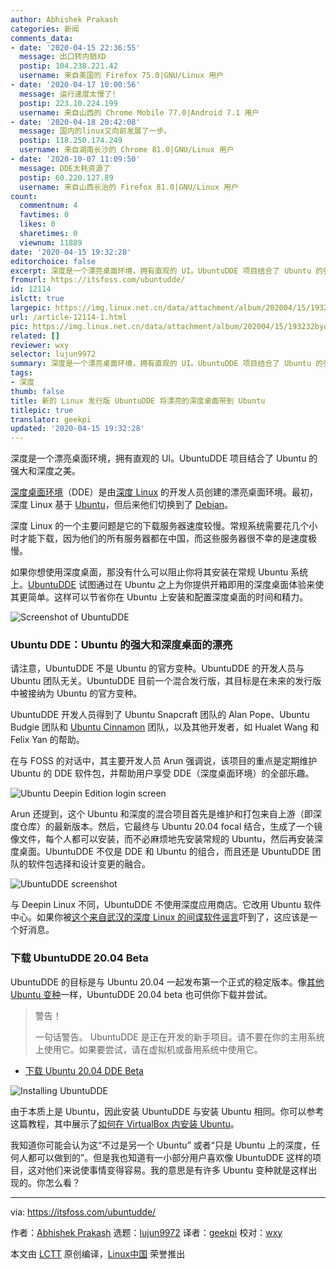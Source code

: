 ```yaml
---
author: Abhishek Prakash
categories: 新闻
comments_data:
- date: '2020-04-15 22:36:55'
  message: 出口转内销XD
  postip: 104.238.221.42
  username: 来自美国的 Firefox 75.0|GNU/Linux 用户
- date: '2020-04-17 10:00:56'
  message: 运行速度太慢了!
  postip: 223.10.224.199
  username: 来自山西的 Chrome Mobile 77.0|Android 7.1 用户
- date: '2020-04-18 20:42:08'
  message: 国内的linux又向前发展了一步。
  postip: 118.250.174.249
  username: 来自湖南长沙的 Chrome 81.0|GNU/Linux 用户
- date: '2020-10-07 11:09:50'
  message: DDE太耗资源了
  postip: 60.220.127.89
  username: 来自山西长治的 Firefox 81.0|GNU/Linux 用户
count:
  commentnum: 4
  favtimes: 0
  likes: 0
  sharetimes: 0
  viewnum: 11889
date: '2020-04-15 19:32:28'
editorchoice: false
excerpt: 深度是一个漂亮桌面环境，拥有直观的 UI。UbuntuDDE 项目结合了 Ubuntu 的强大和深度之美。
fromurl: https://itsfoss.com/ubuntudde/
id: 12114
islctt: true
largepic: https://img.linux.net.cn/data/attachment/album/202004/15/193232byo44gv5i4s4vag8.jpg
url: /article-12114-1.html
pic: https://img.linux.net.cn/data/attachment/album/202004/15/193232byo44gv5i4s4vag8.jpg.thumb.jpg
related: []
reviewer: wxy
selector: lujun9972
summary: 深度是一个漂亮桌面环境，拥有直观的 UI。UbuntuDDE 项目结合了 Ubuntu 的强大和深度之美。
tags:
- 深度
thumb: false
title: 新的 Linux 发行版 UbuntuDDE 将漂亮的深度桌面带到 Ubuntu
titlepic: true
translator: geekpi
updated: '2020-04-15 19:32:28'
---
```


深度是一个漂亮桌面环境，拥有直观的 UI。UbuntuDDE 项目结合了 Ubuntu 的强大和深度之美。


[深度桌面环境](https://www.deepin.org/en/dde/)（DDE）是由[深度 Linux](https://www.deepin.org/en/) 的开发人员创建的漂亮桌面环境。最初，深度 Linux 基于 [Ubuntu](https://ubuntu.com/)，但后来他们切换到了 [Debian](https://www.debian.org/)。


深度 Linux 的一个主要问题是它的下载服务器速度较慢。常规系统需要花几个小时才能下载，因为他们的所有服务器都在中国，而这些服务器很不幸的是速度极慢。


如果你想使用深度桌面，那没有什么可以阻止你将其安装在常规 Ubuntu 系统上。[UbuntuDDE](https://ubuntudde.com/) 试图通过在 Ubuntu 之上为你提供开箱即用的深度桌面体验来使其更简单。这样可以节省你在 Ubuntu 上安装和配置深度桌面的时间和精力。


![Screenshot of UbuntuDDE](/data/attachment/album/202004/15/193232byo44gv5i4s4vag8.jpg)


### Ubuntu DDE：Ubuntu 的强大和深度桌面的漂亮


请注意，UbuntuDDE 不是 Ubuntu 的官方变种。UbuntuDDE 的开发人员与 Ubuntu 团队无关。UbuntuDDE 目前一个混合发行版，其目标是在未来的发行版中被接纳为 Ubuntu 的官方变种。


UbuntuDDE 开发人员得到了 Ubuntu Snapcraft 团队的 Alan Pope、Ubuntu Budgie 团队和 [Ubuntu Cinnamon](https://itsfoss.com/ubuntu-cinnamon/) 团队，以及其他开发者，如 Hualet Wang 和 Felix Yan 的帮助。


在与 FOSS 的对话中，其主要开发人员 Arun 强调说，该项目的重点是定期维护 Ubuntu 的 DDE 软件包，并帮助用户享受 DDE（深度桌面环境）的全部乐趣。


![Ubuntu Deepin Edition login screen](/data/attachment/album/202004/15/193233d9hq0gigilg0e828.jpg)


Arun 还提到，这个 Ubuntu 和深度的混合项目首先是维护和打包来自上游（即深度仓库）的最新版本。然后，它最终与 Ubuntu 20.04 focal 结合，生成了一个镜像文件，每个人都可以安装，而不必麻烦地先安装常规的 Ubuntu，然后再安装深度桌面。UbuntuDDE 不仅是 DDE 和 Ubuntu 的组合，而且还是 UbuntuDDE 团队的软件包选择和设计变更的融合。


![UbuntuDDE screenshot](/data/attachment/album/202004/15/193234ov4927z3la89ogo2.jpg)


与 Deepin Linux 不同，UbuntuDDE 不使用深度应用商店。它改用 Ubuntu 软件中心。如果你被[这个来自武汉的深度 Linux 的间谍软件谣言](https://www.deepin.org/en/2018/04/14/linux-deepin-is-not-spyware/)吓到了，这应该是一个好消息。


### 下载 UbuntuDDE 20.04 Beta


UbuntuDDE 的目标是与 Ubuntu 20.04 一起发布第一个正式的稳定版本。像[其他 Ubuntu 变种](https://itsfoss.com/which-ubuntu-install/)一样，UbuntuDDE 20.04 beta 也可供你下载并尝试。



> 
> 警告！
> 
> 
> 一句话警告。 UbuntuDDE 是正在开发的新手项目。请不要在你的主用系统上使用它。如果要尝试，请在虚拟机或备用系统中使用它。
> 
> 
> 


* [下载 Ubuntu 20.04 DDE Beta](https://ubuntudde.com/download/)


![Installing UbuntuDDE](/data/attachment/album/202004/15/193235dxxa0f7sca6j6atw.jpg)


由于本质上是 Ubuntu，因此安装 UbuntuDDE 与安装 Ubuntu 相同。你可以参考这篇教程，其中展示了[如何在 VirtualBox 内安装 Ubuntu](https://itsfoss.com/install-linux-in-virtualbox/)。


我知道你可能会认为这“不过是另一个 Ubuntu” 或者“只是 Ubuntu 上的深度，任何人都可以做到的”。但是我也知道有一小部分用户喜欢像 UbuntuDDE 这样的项目，这对他们来说使事情变得容易。我的意思是有许多 Ubuntu 变种就是这样出现的。你怎么看？




---


via: <https://itsfoss.com/ubuntudde/>


作者：[Abhishek Prakash](https://itsfoss.com/author/abhishek/) 选题：[lujun9972](https://github.com/lujun9972) 译者：[geekpi](https://github.com/geekpi) 校对：[wxy](https://github.com/wxy)


本文由 [LCTT](https://github.com/LCTT/TranslateProject) 原创编译，[Linux中国](https://linux.cn/) 荣誉推出